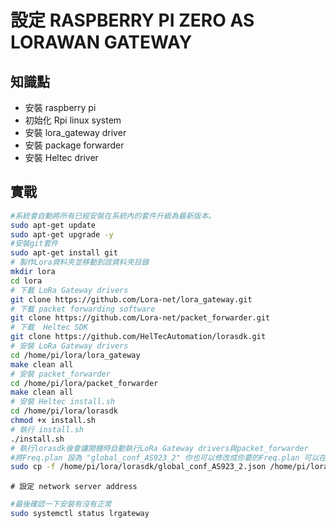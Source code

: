 # 設定 RASPBERRY PI ZERO AS LORAWAN GATEWAY

## 知識點

* 安裝 raspberry pi
* 初始化 Rpi linux system
* 安裝 lora_gateway driver
* 安裝 package forwarder
* 安裝 Heltec driver

## 實戰

```bash
#系統會自動將所有已經安裝在系統內的套件升級為最新版本。
sudo apt-get update
sudo apt-get upgrade -y
#安裝git套件
sudo apt-get install git
# 製作Lora資料夾並移動到該資料夾目錄
mkdir lora
cd lora
# 下載 LoRa Gateway drivers
git clone https://github.com/Lora-net/lora_gateway.git
# 下載 packet forwarding software
git clone https://github.com/Lora-net/packet_forwarder.git
# 下載  Heltec SDK 
git clone https://github.com/HelTecAutomation/lorasdk.git
# 安裝 LoRa Gateway drivers
cd /home/pi/lora/lora_gateway
make clean all
# 安裝 packet_forwarder
cd /home/pi/lora/packet_forwarder
make clean all
# 安裝 Heltec install.sh
cd /home/pi/lora/lorasdk
chmod +x install.sh 
# 執行 install.sh
./install.sh
# 執行lorasdk後會讓開機時自動執行LoRa Gateway drivers與packet_forwarder
#將Freq.plan 設為 "global_conf_AS923_2" 你也可以修改成你要的Freq.plan 可以在/home/pi/lora/lorasdk/找到對應的範本
sudo cp -f /home/pi/lora/lorasdk/global_conf_AS923_2.json /home/pi/lora/packet_forwarder/lora_pkt_fwd/global_conf.json
```

```text
# 設定 network server address
```

```bash
#最後確認一下安裝有沒有正常
sudo systemctl status lrgateway
```

